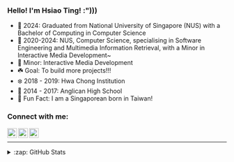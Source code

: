 ### Hello! I'm Hsiao Ting! :")))

- 🌺 2024: Graduated from National University of Singapore (NUS) with a Bachelor of Computing in Computer Science
- 🌸 2020-2024: NUS, Computer Science, specialising in Software Engineering and Multimedia Information Retrieval, with a Minor in Interactive Media Development~
- 🌼 Minor: Interactive Media Development
- ☘️ Goal: To build more projects!!!
- ❄️ 2018 - 2019: Hwa Chong Institution
- 🔮 2014 - 2017: Anglican High School
- 🧬 Fun Fact: I am a Singaporean born in Taiwan!

### Connect with me:

[<img align="left" alt="Hsiao Ting | Instagram" width="22px" src="https://cdn.jsdelivr.net/npm/simple-icons@v3/icons/instagram.svg" />][instagram]
[<img align="left" alt="Hsiao Ting | YouTube" width="22px" src="https://cdn.jsdelivr.net/npm/simple-icons@v3/icons/youtube.svg" />][youtube]
[<img align="left" alt="Hsiao Ting | LinkedIn" width="22px" src="https://cdn.jsdelivr.net/npm/simple-icons@v3/icons/linkedin.svg" />][linkedin]

<br />

---

<details>
  <summary>:zap: GitHub Stats</summary>

  <img align="left" alt="Hsiao Ting's GitHub Stats" src="https://github-readme-stats.hsiaotingluv.vercel.app/api?username=hsiaotingluv&show_icons=true&hide_border=true" />

</details>


[instagram]: https://www.instagram.com/hsiaotingluv/
[youtube]: https://www.youtube.com/channel/UCzd1ZCKPI0jgbaMvGFfGiug
[linkedin]: https://www.linkedin.com/in/hsiao-ting-chen-854042201/
